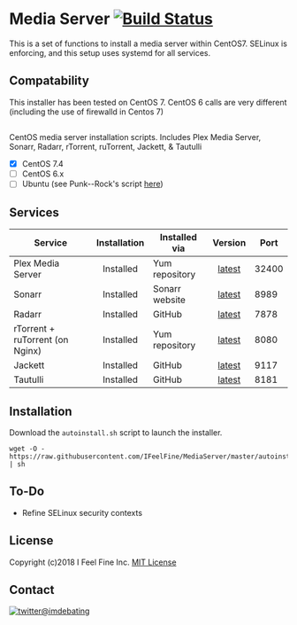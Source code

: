 # Media Server [![Build Status](https://travis-ci.org/IFeelFine/MediaServer.svg?branch=master)](https://travis-ci.org/IFeelFine/MediaServer)

This is a set of functions to install a media server within CentOS7. SELinux is enforcing, and this setup uses systemd for all services.

## Compatability
This installer has been tested on CentOS 7. CentOS 6 calls are very different (including the use of firewalld in Centos 7)

##
CentOS media server installation scripts. Includes Plex Media Server, Sonarr, Radarr, rTorrent, ruTorrent, Jackett, &amp; Tautulli

* [x] CentOS 7.4
* [ ] CentOS 6.x
* [ ] Ubuntu (see Punk--Rock's script [here](https://github.com/Punk--Rock/Seedbox-installer/))

## Services

| Service | Installation | Installed via | Version | Port |
| --- |:---:| --- |:---:| --- |
| Plex Media Server | Installed | Yum repository | [latest](https://www.plex.tv/downloads/) | 32400 |
| Sonarr | Installed | Sonarr website | [latest](https://github.com/Sonarr/Sonarr/releases) | 8989 |
| Radarr | Installed | GitHub | [latest](https://github.com/Radarr/Radarr/releases) | 7878 |
| rTorrent + ruTorrent (on Nginx) | Installed     | Yum repository | [latest](https://github.com/Novik/ruTorrent/releases) | 8080 |
| Jackett | Installed | GitHub | [latest](https://github.com/Jackett/Jackett/releases) | 9117 |
| Tautulli | Installed | GitHub | [latest](https://github.com/Tautulli/Tautulli) | 8181 |

## Installation
Download the `autoinstall.sh` script to launch the installer.
```shell
wget -O - https://raw.githubusercontent.com/IFeelFine/MediaServer/master/autoinstall.sh | sh 
```

## To-Do
- Refine SELinux security contexts

## License
Copyright (c)2018 I Feel Fine Inc. 
[MIT License](https://opensource.org/licenses/MIT)

## Contact
[![twitter](https://png.icons8.com/metro/50/000000/twitter.png)](https://twitter.com/imdebating/)[@imdebating](https://twitter.com/imdebating)
